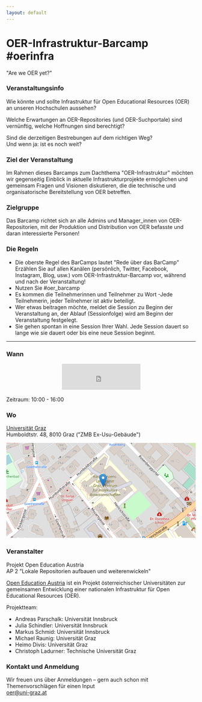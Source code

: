 ```yaml
---
layout: default
---
```

# OER-Infrastruktur-Barcamp #oerinfra
"Are we OER yet?"

### Veranstaltungsinfo
Wie könnte und sollte Infrastruktur für Open Educational Resources (OER) an unseren Hochschulen aussehen?   

Welche Erwartungen an OER-Repositories (und OER-Suchportale) sind vernünftig, welche Hoffnungen sind berechtigt?    

Sind die derzeitigen Bestrebungen auf dem richtigen Weg?     
Und wenn ja: ist es noch weit? 

### Ziel der Veranstaltung
Im Rahmen dieses Barcamps zum Dachthema "OER-Infrastruktur" möchten wir gegenseitig Einblick in aktuelle Infrastrukturprojekte ermöglichen und gemeinsam Fragen und Visionen diskutieren, die die technische und organisatorische Bereitstellung von OER betreffen. 

### Zielgruppe
Das Barcamp richtet sich an alle Admins und Manager_innen von OER-Repositorien, mit der Produktion und Distribution von OER befasste und daran interessierte Personen!

### Die Regeln
* Die oberste Regel des BarCamps lautet "Rede über das BarCamp" Erzählen Sie auf allen Kanälen (persönlich, Twitter, Facebook,  Instagram, Blog, usw.) vom OER-Infrastruktur-Barcamp vor, während und nach der Veranstaltung!
* Nutzen Sie #oer_barcamp
* Es kommen die Teilnehmerinnen und Teilnehmer zu Wort -Jede Teilnehmerin, jeder Teilnehmer ist aktiv beteiligt.
* Wer etwas beitragen möchte, meldet die Session zu Beginn der Veranstaltung an, der Ablauf (Sessionfolge) wird am Beginn der Veranstaltung festgelegt.
* Sie gehen spontan in eine Session Ihrer Wahl. Jede Session dauert so lange wie sie dauert oder bis eine neue Session beginnt.   


* * *
### Wann
<p align="center"> <iframe src="https://free.timeanddate.com/countdown/i88n9d4o/n318/cf12/cm0/cu4/ct0/cs1/ca0/co1/cr0/ss0/cac000/cpc000/pct/tcfff/fs100/szw448/szh189/tat5.Juli.2022/tac000/tptTime%20since%20Event%20started%20in/tpc000/iso2022-07-05T09:00:00/pl20/pr20" allowtransparency="true" frameborder="0" width="209" height="69"></iframe></p>

Zeitraum: 10:00 - 16:00

### Wo
[Universität Graz](https://www.uni-graz.at/)  
Humboldtstr. 48, 8010 Graz ("ZMB Ex-Usu-Gebäude")  

[![Humboldtstr. 48, 8010 Graz](images/OSM-UG.png)](https://www.openstreetmap.org/?mlat=47.08050&mlon=15.44716#map=17/47.08050/15.44716)  


### Veranstalter

Projekt Open Education Austria     
AP 2 "Lokale Repositorien aufbauen und weiterenwickeln"     

[Open Education Austria](https://www.openeducation.at/)  ist ein Projekt österreichischer Universitäten zur gemeinsamen Entwicklung einer nationalen Infrastruktur für Open Educational Resources (OER).  

  
Projektteam:   
* Andreas Parschalk: Universität Innsbruck
* Julia Schindler: Universität Innsbruck
* Markus Schmid: Universität Innsbruck
* Michael Raunig: Universität Graz
* Heimo Divis: Universität Graz
* Christoph Ladurner: Technische Universität Graz 
  
### Kontakt und Anmeldung
Wir freuen uns über Anmeldungen – gern auch schon mit Themenvorschlägen für einen Input   
[oer@uni-graz.at](mailto:oer@uni-graz.at)
